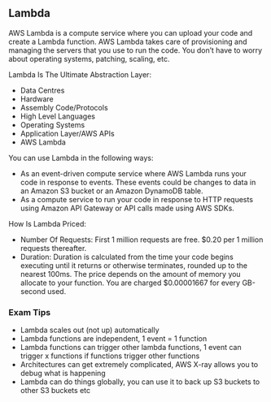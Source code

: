## Lambda

AWS Lambda is a compute service where you can upload your code and create a Lambda function. AWS Lambda takes care of provisioning and managing the servers that you use to run the code. You don’t have to worry about operating systems, patching, scaling, etc.

Lambda Is The Ultimate Abstraction Layer:
- Data Centres
- Hardware
- Assembly Code/Protocols
- High Level Languages
- Operating Systems
- Application Layer/AWS APIs
- AWS Lambda

You can use Lambda in the following ways:
- As an event-driven compute service where AWS Lambda runs your code in response to events. These events could be changes to data in an Amazon S3 bucket or an Amazon DynamoDB table.
- As a compute service to run your code in response to HTTP requests using Amazon API Gateway or API calls made using AWS SDKs.

How Is Lambda Priced:
- Number Of Requests: First 1 million requests are free. $0.20 per 1 million requests thereafter.
- Duration: Duration is calculated from the time your code begins executing until it returns or otherwise terminates, rounded up to the nearest 100ms. The price depends on the amount of memory you allocate to your function. You are charged $0.00001667 for every GB-second used.

### Exam Tips
- Lambda scales out (not up) automatically
- Lambda functions are independent, 1 event = 1 function
- Lambda functions can trigger other lambda functions, 1 event can trigger x functions if functions trigger other functions
- Architectures can get extremely complicated, AWS X-ray allows you to debug what is happening
- Lambda can do things globally, you can use it to back up S3 buckets to other S3 buckets etc